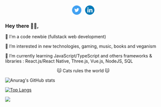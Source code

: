 <p align='center'>
<a href="https://twitter.com/sele_nap"><img height="30" src="https://github.com/sele-nap/sele-nap/blob/main/icons/twitter.png?raw=true"></a>&nbsp;&nbsp;
<a href="https://www.linkedin.com/in/selenap10/"><img height="30" src="https://github.com/sele-nap/sele-nap/blob/main/icons/linkedin.png?raw=true"></a>
</p>


### Hey there 👋🏻,

🐙 I'm a code newbie (fullstack web development)

🌱 I’m interested in new technologies, gaming, music, books and veganism

🫧 I’m currently learning JavaScript/TypeScript and others frameworks & libraries : React.js/React Native, Three.js, Vue.js, NodeJS, SQL



<p align="center">🐱 Cats rules the world 🐱</p>




 ![Anurag's GitHub stats](https://github-readme-stats.vercel.app/api?username=sele-nap&show_icons=true&theme=dracula)
 
 [![Top Langs](https://github-readme-stats.vercel.app/api/top-langs/?username=sele-nap&layout=compact&theme=dracula)](https://github.com/anuraghazra/github-readme-stats)

[![](https://visitcount.itsvg.in/api?id=sele-nap&label=Profile%20Views&color=10&icon=5&pretty=true)](https://visitcount.itsvg.in)

